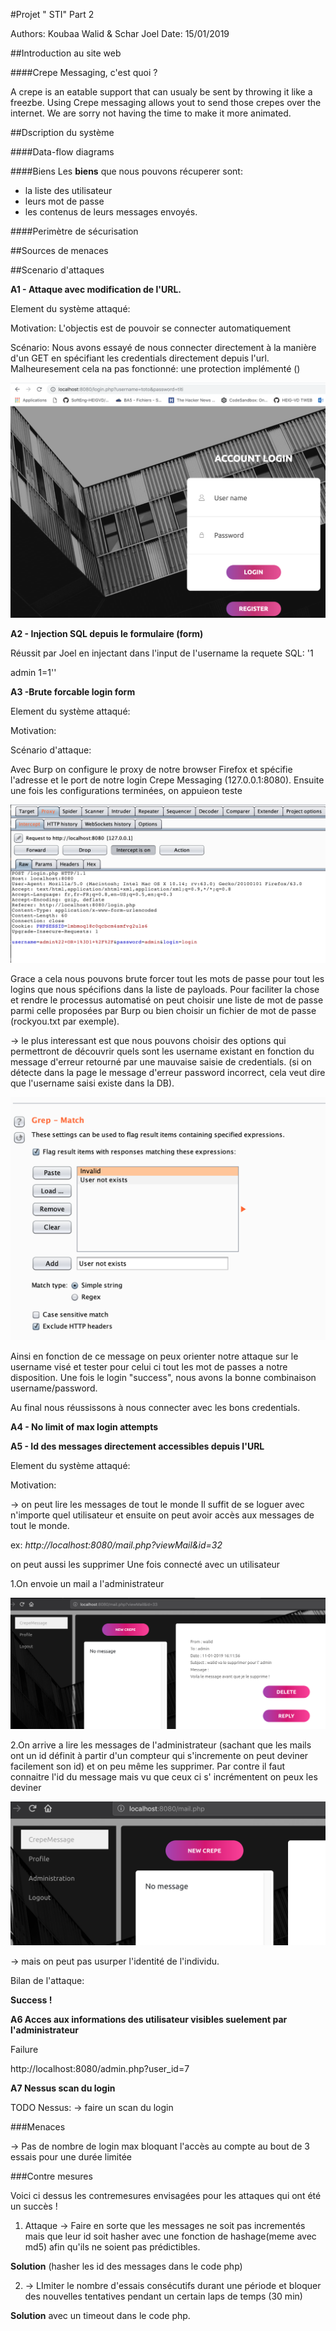 #Projet " STI" Part 2

Authors: Koubaa Walid & Schar Joel
Date: 15/01/2019

##Introduction au site web

####Crepe Messaging, c'est quoi ?

A crepe is an eatable support that can usualy be sent by throwing it like a freezbe. Using Crepe messaging allows yout to send those crepes over the internet.
We are sorry not having the time to make it more animated.

##Dscription du système

####Data-flow diagrams 

####Biens
Les **biens** que nous pouvons récuperer sont:

- la liste des utilisateur
- leurs mot de passe
- les contenus de leurs messages envoyés. 

####Perimètre de sécurisation

##Sources de menaces


##Scenario d'attaques

**A1 - Attaque avec modification de l'URL.**

Element du système attaqué:

Motivation:
L'objectis est de pouvoir se connecter automatiquement 

Scénario: Nous avons essayé de nous connecter directement à la manière d'un GET en spécifiant les credentials directement depuis l'url.
Malheuresement cela na pas fonctionné: une protection implémenté ()

![alt](img/1.png)


**A2 - Injection SQL depuis le formulaire (form)**

Réussit par Joel en injectant dans l'input de l'username la requete SQL: '1 

admin 1=1''

**A3 -Brute forcable login form**

Element du système attaqué:

Motivation:
		
Scénario d'attaque: 

 Avec Burp on configure le proxy de notre browser Firefox et spécifie l'adresse et le port de notre login Crepe Messaging (127.0.0.1:8080).
Ensuite une fois les configurations terminées, on appuieon teste  

![alt](img/2.png)

Grace a cela nous pouvons brute forcer tout les mots de passe pour tout les logins que nous spécifions dans la liste de payloads. Pour faciliter la chose et rendre le processus automatisé on peut choisir une liste de mot de passe parmi celle proposées par Burp ou bien choisir un fichier de mot de passe (rockyou.txt par exemple).

-> le plus interessant est que nous pouvons choisir des options qui permettront de découvrir quels sont les username existant en fonction du message d'erreur retourné par une mauvaise saisie de credentials.
(si on détecte dans la page le message d'erreur password incorrect, cela veut dire que l'username saisi existe dans la DB).

![alt](img/3.png)

Ainsi en fonction de ce message on peux orienter notre attaque sur le username visé et tester pour celui ci tout les mot de passes a notre disposition. Une fois le login "success", nous avons la bonne combinaison username/password.

Au final nous réussissons à nous connecter avec les bons credentials.


**A4 - No limit of max login attempts**


**A5 - Id des messages directement accessibles depuis l'URL**

Element du système attaqué:

Motivation:



-> on peut lire les messages de tout le monde
Il suffit de se loguer avec n'importe quel utilisateur et ensuite on peut 
avoir accès aux messages de tout le monde.

ex: *http://localhost:8080/mail.php?viewMail&id=32*

on peut aussi les supprimer
Une fois connecté avec un utilisateur

1.On envoie un mail a l'administrateur

![alt](img/4.png)


2.On arrive a lire les messages de l'administrateur (sachant que les mails ont un id définit à partir d'un compteur qui s'incremente on peut deviner facilement son id) et on peu même les supprimer.
Par contre il faut connaitre l'id du message mais vu que ceux ci s' incrémentent on peux les deviner 

![alt](img/5.png)



-> mais on peut pas usurper l'identité de l'individu.

Bilan de l'attaque:

**Success !**


**A6 Acces aux informations des utilisateur visibles suelement par l'administrateur**

Failure

http://localhost:8080/admin.php?user_id=7


**A7 Nessus scan du login**

TODO Nessus: -> faire un scan du login


###Menaces
 
 -> Pas de nombre de login max bloquant l'accès au compte au bout de 3 essais pour une durée limitée
 
###Contre mesures

Voici ci dessus les contremesures envisagées pour les attaques qui ont été un succès !

1. Attaque -> Faire en sorte que les messages ne soit pas incrementés mais que leur id soit hasher avec une fonction de hashage(meme avec md5) afin qu'ils ne soient pas prédictibles.


 **Solution** (hasher les id des messages dans le code php)

2. -> LImiter le nombre d'essais consécutifs durant une période et bloquer des nouvelles tentatives pendant un certain laps de temps (30 min)

 **Solution** avec un timeout dans le code php.



